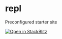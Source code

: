# repl
Preconfigured starter site

[![Open in StackBlitz](https://developer.stackblitz.com/img/open_in_stackblitz.svg)](https://stackblitz.com/fork/github/skeletonlabs/repl/tree/main/welcome)